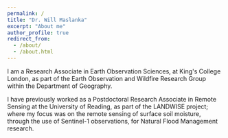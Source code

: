 ```yaml
---
permalink: /
title: "Dr. Will Maslanka"
excerpt: "About me"
author_profile: true
redirect_from: 
  - /about/
  - /about.html
---
```


I am a Research Associate in Earth Observation Sciences, at King's College London, as part of the Earth Observation and Wildfire Research Group within the Department of Geography.

I have previously worked as a Postdoctoral Research Associate in Remote Sensing at the University of Reading, as part of the LANDWISE project; where my focus was on the remote sensing of surface soil moisture, through the use of Sentinel-1 observations, for Natural Flood Management research.
